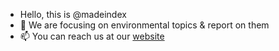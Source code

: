- Hello, this is @madeindex
- 🌱 We are focusing on environmental topics & report on them
- 📫 You can reach us at our [website](https://madeindex.org)
